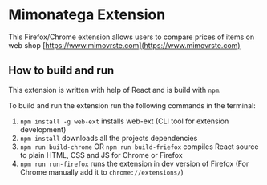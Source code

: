 # Mimonatega Extension

This Firefox/Chrome extension allows users to compare prices of items on web shop [https://www.mimovrste.com](https://www.mimovrste.com)

## How to build and run

This extension is written with help of React and is build with `npm`.

To build and run the extension run the following commands in the terminal:
1. `npm install -g web-ext` installs web-ext (CLI tool for extension development)
2. `npm install` downloads all the projects dependencies
3. `npm run build-chrome` OR `npm run build-friefox` compiles React source to plain HTML, CSS and JS for Chrome or Firefox
4. `npm run run-firefox` runs the extension in dev version of Firefox (For Chrome manually add it to `chrome://extensions/`)

